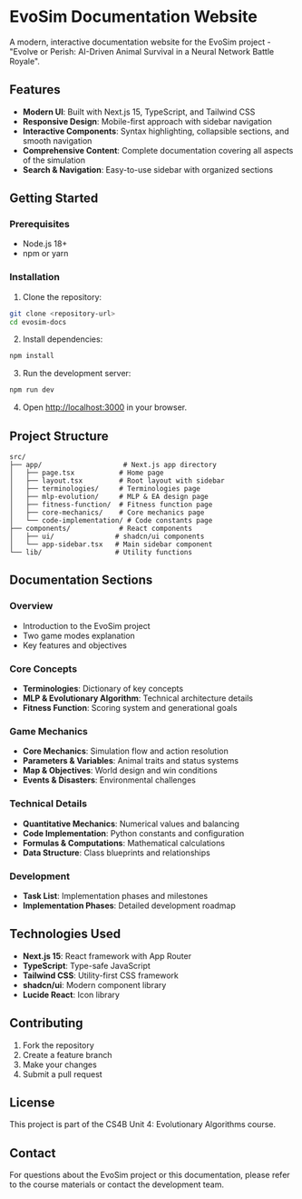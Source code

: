 # EvoSim Documentation Website

A modern, interactive documentation website for the EvoSim project - "Evolve or Perish: AI-Driven Animal Survival in a Neural Network Battle Royale".

## Features

- **Modern UI**: Built with Next.js 15, TypeScript, and Tailwind CSS
- **Responsive Design**: Mobile-first approach with sidebar navigation
- **Interactive Components**: Syntax highlighting, collapsible sections, and smooth navigation
- **Comprehensive Content**: Complete documentation covering all aspects of the simulation
- **Search & Navigation**: Easy-to-use sidebar with organized sections

## Getting Started

### Prerequisites

- Node.js 18+ 
- npm or yarn

### Installation

1. Clone the repository:
```bash
git clone <repository-url>
cd evosim-docs
```

2. Install dependencies:
```bash
npm install
```

3. Run the development server:
```bash
npm run dev
```

4. Open [http://localhost:3000](http://localhost:3000) in your browser.

## Project Structure

```
src/
├── app/                    # Next.js app directory
│   ├── page.tsx           # Home page
│   ├── layout.tsx         # Root layout with sidebar
│   ├── terminologies/     # Terminologies page
│   ├── mlp-evolution/     # MLP & EA design page
│   ├── fitness-function/  # Fitness function page
│   ├── core-mechanics/    # Core mechanics page
│   └── code-implementation/ # Code constants page
├── components/            # React components
│   ├── ui/               # shadcn/ui components
│   └── app-sidebar.tsx   # Main sidebar component
└── lib/                  # Utility functions
```

## Documentation Sections

### Overview
- Introduction to the EvoSim project
- Two game modes explanation
- Key features and objectives

### Core Concepts
- **Terminologies**: Dictionary of key concepts
- **MLP & Evolutionary Algorithm**: Technical architecture details
- **Fitness Function**: Scoring system and generational goals

### Game Mechanics
- **Core Mechanics**: Simulation flow and action resolution
- **Parameters & Variables**: Animal traits and status systems
- **Map & Objectives**: World design and win conditions
- **Events & Disasters**: Environmental challenges

### Technical Details
- **Quantitative Mechanics**: Numerical values and balancing
- **Code Implementation**: Python constants and configuration
- **Formulas & Computations**: Mathematical calculations
- **Data Structure**: Class blueprints and relationships

### Development
- **Task List**: Implementation phases and milestones
- **Implementation Phases**: Detailed development roadmap

## Technologies Used

- **Next.js 15**: React framework with App Router
- **TypeScript**: Type-safe JavaScript
- **Tailwind CSS**: Utility-first CSS framework
- **shadcn/ui**: Modern component library
- **Lucide React**: Icon library

## Contributing

1. Fork the repository
2. Create a feature branch
3. Make your changes
4. Submit a pull request

## License

This project is part of the CS4B Unit 4: Evolutionary Algorithms course.

## Contact

For questions about the EvoSim project or this documentation, please refer to the course materials or contact the development team.